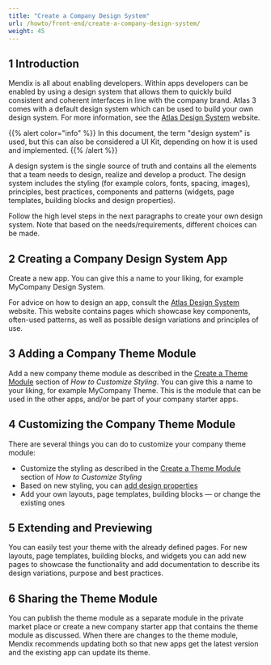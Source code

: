 ```yaml
---
title: "Create a Company Design System"
url: /howto/front-end/create-a-company-design-system/
weight: 45
---
```


## 1 Introduction

Mendix is all about enabling developers. Within apps developers can be enabled by using a design system that allows them to quickly build consistent and coherent interfaces in line with the company brand. Atlas 3 comes with a default design system which can be used to build your own design system. For more information, see the [Atlas Design System](https://atlasdesignsystem.mendixcloud.com/) website.

{{% alert color="info" %}}
In this document, the term "design system" is used, but this can also be considered a UI Kit, depending on how it is used and implemented.
{{% /alert %}}

A design system is the single source of truth and contains all the elements that a team needs to design, realize and develop a product. The design system includes the styling (for example colors, fonts, spacing, images), principles, best practices, components and patterns (widgets, page templates, building blocks and design properties).

Follow the high level steps in the next paragraphs to create your own design system. Note that based on the needs/requirements, different choices can be made.

## 2 Creating a Company Design System App

Create a new app. You can give this a name to your liking, for example MyCompany Design System.

For advice on how to design an app, consult the  [Atlas Design System](https://atlasdesignsystem.mendixcloud.com/) website. This website contains pages which showcase key components, often-used patterns, as well as possible design variations and principles of use.

## 3 Adding a Company Theme Module

Add a new company theme module as described in the [Create a Theme Module](/howto/front-end/customize-styling-new/#create-theme-mod) section of *How to Customize Styling*. You can give this a name to your liking, for example MyCompany Theme. This is the module that can be used in the other apps, and/or be part of your company starter apps.

## 4 Customizing the Company Theme Module

There are several things you can do to customize your company theme module:

* Customize the styling as described in the [Create a Theme Module](/howto/front-end/customize-styling-new/#create-theme-mod) section of *How to Customize Styling*
* Based on new styling, you can [add design properties](/howto/front-end/extend-design-properties/)
* Add your own layouts, page templates, building blocks — or change the existing ones

## 5 Extending and Previewing

You can easily test your theme with the already defined pages. For new layouts, page templates, building blocks, and widgets you can add new pages to showcase the functionality and add documentation to describe its design variations, purpose and best practices.

## 6 Sharing the Theme Module

You can publish the theme module as a separate module in the private market place or create a new company starter app that contains the theme module as discussed. When there are changes to the theme module, Mendix recommends updating both so that new apps get the latest version and the existing app can update its theme.
